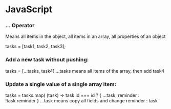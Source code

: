 # JavaScript

### … Operator 

Means all items in the object, all items in an array, all properties of an object

tasks = [task1, task2, task3];

### Add a new task without pushing:
tasks = […tasks, task4]                                …tasks means all items of the array, then add task4

### Update a single value of a single array item:
tasks = tasks.map( (task) => task.id === id 
    ? { …task, reminder : !task.reminder }        …task means copy all fields and change reminder
    :  task  
